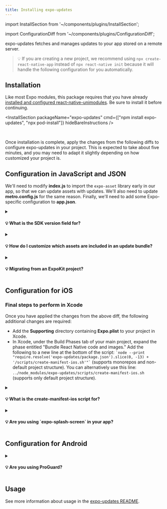 ```yaml
---
title: Installing expo-updates
---
```


import InstallSection from '~/components/plugins/InstallSection';

import ConfigurationDiff from '~/components/plugins/ConfigurationDiff';

expo-updates fetches and manages updates to your app stored on a remote server.

> 💡 If you are creating a new project, we recommend using `npx create-react-native-app` instead of `npx react-native init` because it will handle the following configuration for you automatically.

## Installation

Like most Expo modules, this package requires that you have already [installed and configured react-native-unimodules](/bare/installing-unimodules/). Be sure to install it before continuing.

<InstallSection packageName="expo-updates" cmd={["npm install expo-updates", "npx pod-install"]} hideBareInstructions />

<br />

Once installation is complete, apply the changes from the following diffs to configure expo-updates in your project. This is expected to take about five minutes, and you may need to adapt it slightly depending on how customized your project is.

## Configuration in JavaScript and JSON

We'll need to modify **index.js** to import the `expo-asset` library early in our app, so that we can update assets with updates. We'll also need to update **metro.config.js** for the same reason. Finally, we'll need to add some Expo-specific configuration to **app.json**.

<ConfigurationDiff source="/static/diffs/expo-updates-js.diff" />

<details><summary><h4>💡 What is the SDK version field for?</h4></summary>
<p>

All apps published to Expo's servers must be configured with a valid SDK version. We use the SDK version to determine which app binaries a particular update is compatible with. If your app has the `expo` package installed in **package.json**, your SDK version should match the major version number of this package. Otherwise, you can just use the latest Expo SDK version number (at least `38.0.0`).

</p>
</details>

<div style={{marginTop: -10}} />

<details><summary><h4>💡 How do I customize which assets are included in an update bundle?</h4></summary>
<p>

If you have assets (such as images or other media) that are imported in your application code and you would like these to be downloaded automatically as part of an update, add the `assetBundlePatterns` field under the `expo` key in your project's **app.json**. This field should be an array of file glob strings which point to the assets you want bundled. For example: `"assetBundlePatterns": ["**/*"]`

</p>
</details>

<div style={{marginTop: -10}} />

<details><summary><h4>💡 Migrating from an ExpoKit project?</h4></summary>
<p>

If you're migrating from an ExpoKit project to the bare workflow with the `expo-updates` library, remove the `ios.publishBundlePath`, `ios.publishManifestPath`, `android.publishBundlePath`, and `android.publishManifestPath` keys from your **app.json**.

</p>
</details>

<div style={{marginTop: 40}} />

## Configuration for iOS

<ConfigurationDiff source="/static/diffs/expo-updates-ios.diff" />

### Final steps to perform in Xcode

Once you have applied the changes from the above diff, the following additional changes are required:

<div style={{marginTop: -10}} />

- Add the **Supporting** directory containing **Expo.plist** to your project in Xcode.
- In Xcode, under the Build Phases tab of your main project, expand the phase entitled "Bundle React Native code and images." Add the following to a new line at the bottom of the script: `` `node --print "require.resolve('expo-updates/package.json').slice(0, -13) + '/scripts/create-manifest-ios.sh'"` `` (supports monorepos and non-default project structure). You can alternatively use this line: `../node_modules/expo-updates/scripts/create-manifest-ios.sh` (supports only default project structure).

<div style={{marginTop: -15}} />

<details><summary><h4>💡 What is the create-manifest-ios script for?</h4></summary>
<p>

This provides the `expo-updates` library with some essential metadata about the update and assets that are embedded in your IPA.

</p>
</details>

<div style={{marginTop: -10}} />

<details><summary><h4>💡 Are you using `expo-splash-screen` in your app?</h4></summary>
<p>

If you have `expo-splash-screen` installed in your bare workflow project, you'll need to make the following additional change to `AppDelegate.m`:

```diff
+#import <EXSplashScreen/EXSplashScreenService.h>
+#import <UMCore/UMModuleRegistryProvider.h>

 ...

 - (void)appController:(EXUpdatesAppController *)appController didStartWithSuccess:(BOOL)success
 {
   appController.bridge = [self initializeReactNativeApp];
+  EXSplashScreenService *splashScreenService = (EXSplashScreenService *)[UMModuleRegistryProvider getSingletonModuleForClass:[EXSplashScreenService class]];
+  [splashScreenService showSplashScreenFor:self.window.rootViewController];
 }
```

</p>
</details>

<div style={{marginTop: 50}} />

## Configuration for Android

<ConfigurationDiff source="/static/diffs/expo-updates-android.diff" />

<details><summary><h4>💡 Are you using ProGuard?</h4></summary>
<p>

If you have ProGuard enabled, you'll need to add the following rule to **proguard-rules.pro**:

```
-keepclassmembers class com.facebook.react.ReactInstanceManager {
    private final com.facebook.react.bridge.JSBundleLoader mBundleLoader;
}
```

</p>
</details>

## Usage

See more information about usage in the [expo-updates README](https://github.com/expo/expo/blob/master/packages/expo-updates/README.md).
